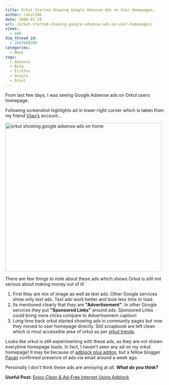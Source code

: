 ```yaml
---
title: Orkut Started Showing Google Adsense Ads on User Homepages…
author: rahul286
date: 2008-03-29
url: /orkut-started-showing-google-adsense-ads-on-user-homepages/
views:
  - 446
dsq_thread_id:
  - 2947088399
categories:
  - News
tags:
  - Adsense
  - Bing
  - Firefox
  - Google
  - Orkut
---
```

From last few days, I was seeing Google Adsense ads on Orkut users homepage. 

Following screenshot highlights ad in lower-right corner which is taken from my friend <a href="http://www.orkut.com/Profile.aspx?uid=7693437949979794680" onclick="_gaq.push(['_trackEvent', 'outbound-article', 'http://www.orkut.com/Profile.aspx?uid=7693437949979794680', 'Vijay&#8217;s']);" >Vijay&#8217;s</a> account&#8230;

[<img class="wp-image-52796" style="border-top-width: 0px;border-left-width: 0px;border-bottom-width: 0px;border-right-width: 0px" height="470" alt="orkut showing google adsense ads on home" src="http://cdn.devilsworkshop.org/files/2008/03/orkut-showing-google-adsense-ads-on-home-thumb.jpg" width="494" border="0" />][1] 

There are few things to note about these ads which shows Orkut is still not serious about making money out of it!

  1. First they are mix of image as well as text ads. Other Google services show only text ads. Text ads work better and took less time to load. 
  2. Its mentioned clearly that they are **"Advertisement"**. In other Google services they put **"Sponsored Links"** around ads. Sponsored Links could bring more clicks compare to Advertisement caption! 
  3. Long time back orkut started showing ads in community pages but now they moved to user homepage directly. Still scrapbook are left clean which is most accessible area of orkut as per <a href="http://en.blog.orkut.com/2008/01/orkut-trends-who-sends-scraps.html" onclick="_gaq.push(['_trackEvent', 'outbound-article', 'http://en.blog.orkut.com/2008/01/orkut-trends-who-sends-scraps.html', 'orkut trends']);" >orkut trends</a>. 

Looks like orkut is still experimenting with these ads, as they are not shown everytime homepage loads. In fact, I haven&#8217;t seen any ad on my orkut homepage! It may be because of [adblock plus addon][2], but a fellow blogger <a href="http://www.techpavan.com/" onclick="_gaq.push(['_trackEvent', 'outbound-article', 'http://www.techpavan.com/', 'Pavan']);" >Pavan</a> confirmed presence of ads via email around a week ago.

Personally I don&#8217;t think these ads are annoying at all. ***What do you think?***

**Useful Post:** [Enjoy Clean & Ad-Free Internet Using Adblock ][2]

 [1]: http://cdn.devilsworkshop.org/files/2008/03/orkut-showing-google-adsense-ads-on-home.jpg
 [2]: http://devilsworkshop.org/2008/03/29/enjoy-clean-ad-free-internet-using-adblock-plus-firefox-extension/
